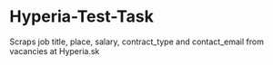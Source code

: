 # Hyperia-Test-Task
Scraps job title, place, salary, contract_type and contact_email from vacancies at Hyperia.sk
